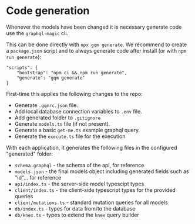 # Code generation

Whenever the models have been changed it is necessary generate code use the `graphql-magic` cli.

This can be done directly with `npx gqm generate`. We recommend to create a `package.json` script and to always generate code after install (or with `npm run generate`):

```
"scripts": {
    "bootstrap": "npm ci && npm run generate",
    "generate": "gqm generate"
}
```

First-time this applies the following changes to the repo:

* Generate `.gqmrc.json` file.
* Add local database connection variables to `.env` file.
* Add generated folder to `.gitignore`
* Generate `models.ts` file (if not present).
* Generate a basic `get-me.ts` example graphql query.
* Generate the `execute.ts` file for the execution

With each application, it generates the following files in the configured "generated" folder:

* `schema.graphql` - the schema of the api, for reference
* `models.json` - the final models object including generated fields such as "id"... for reference
* `api/index.ts` - the server-side model typescipt types
* `client/index.ts` - the client-side typescript types for the provided queries
* `client/mutations.ts` - standard mutation queries for all models
* `db/index.ts` - types for data from/to the database
* `db/knex.ts` - types to extend the `knex` query builder
